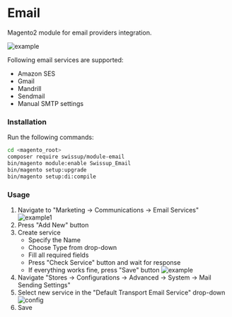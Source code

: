 # Email

Magento2 module for email providers integration.

![example](https://user-images.githubusercontent.com/412612/40238625-6bdf426c-5abc-11e8-98ca-9b459efa3fa4.png)

Following email services are supported:

 -  Amazon SES
 -  Gmail
 -  Mandrill
 -  Sendmail
 -  Manual SMTP settings

### Installation

Run the following commands:

```bash
cd <magento_root>
composer require swissup/module-email
bin/magento module:enable Swissup_Email
bin/magento setup:upgrade
bin/magento setup:di:compile
```

### Usage

 1. Navigate to "Marketing → Communications → Email Services"
 ![example1](https://user-images.githubusercontent.com/412612/40238984-6f0b1262-5abd-11e8-89af-8de7a6a93fa7.png)
 2. Press "Add New" button
 3. Create service
    - Specify the Name
    - Choose Type from drop-down
    - Fill all required fields
    - Press "Check Service" button and wait for response
    - If everything works fine, press "Save" button
 ![example](https://user-images.githubusercontent.com/412612/40238625-6bdf426c-5abc-11e8-98ca-9b459efa3fa4.png)
 4. Navigate "Stores → Configurations → Advanced → System → Mail Sending Settings"
 5. Select new service in the "Default Transport Email Service" drop-down
 ![config](https://user-images.githubusercontent.com/412612/40239232-2b0aaf5e-5abe-11e8-94c5-b96862d7ccc9.png)
 6. Save
